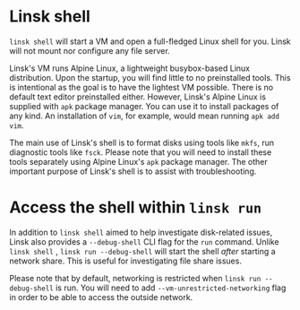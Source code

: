 # Linsk shell

`linsk shell` will start a VM and open a full-fledged Linux shell for you. Linsk will not mount nor configure any file server.

Linsk's VM runs Alpine Linux, a lightweight busybox-based Linux distribution. Upon the startup, you will find little to no preinstalled tools. This is intentional as the goal is to have the lightest VM possible. There is no default text editor preinstalled either. However, Linsk's Alpine Linux is supplied with `apk` package manager. You can use it to install packages of any kind. An installation of `vim`, for example, would mean running `apk add vim`.

The main use of Linsk's shell is to format disks using tools like `mkfs`, run diagnostic tools like `fsck`. Please note that you will need to install these tools separately using Alpine Linux's `apk` package manager. The other important purpose of Linsk's shell is to assist with troubleshooting.

# Access the shell within `linsk run`

In addition to `linsk shell` aimed to help investigate disk-related issues, Linsk also provides a `--debug-shell` CLI flag for the `run` command. Unlike `linsk shell` , `linsk run --debug-shell` will start the shell *after* starting a network share. This is useful for investigating file share issues.

Please note that by default, networking is restricted when `linsk run --debug-shell` is run. You will need to add `--vm-unrestricted-networking` flag in order to be able to access the outside network.